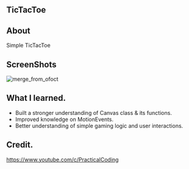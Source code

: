 ## TicTacToe
## About
Simple TicTacToe 
## ScreenShots
![merge_from_ofoct](https://user-images.githubusercontent.com/74876042/119477509-03c6e600-bd1d-11eb-913f-d5d94c75184c.jpg)
## What I learned.
- Built a stronger understanding of Canvas class & its functions.
- Improved knowledge on MotionEvents.
- Better understanding of simple gaming logic and user interactions.
## Credit.
https://www.youtube.com/c/PracticalCoding
